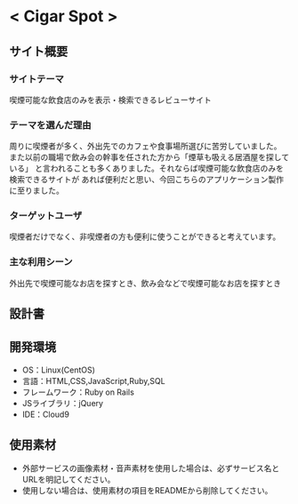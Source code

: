 # < Cigar Spot >

## サイト概要
### サイトテーマ
  喫煙可能な飲食店のみを表示・検索できるレビューサイト

### テーマを選んだ理由
  周りに喫煙者が多く、外出先でのカフェや食事場所選びに苦労していました。
  また以前の職場で飲み会の幹事を任された方から「煙草も吸える居酒屋を探している」
  と言われることも多くありました。それならば喫煙可能な飲食店のみを検索できるサイトが
  あれば便利だと思い、今回こちらのアプリケーション製作に至りました。

### ターゲットユーザ
  喫煙者だけでなく、非喫煙者の方も便利に使うことができると考えています。

### 主な利用シーン
  外出先で喫煙可能なお店を探すとき、飲み会などで喫煙可能なお店を探すとき

## 設計書


## 開発環境
- OS：Linux(CentOS)
- 言語：HTML,CSS,JavaScript,Ruby,SQL
- フレームワーク：Ruby on Rails
- JSライブラリ：jQuery
- IDE：Cloud9

## 使用素材
- 外部サービスの画像素材・音声素材を使用した場合は、必ずサービス名とURLを明記してください。
- 使用しない場合は、使用素材の項目をREADMEから削除してください。
